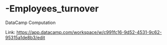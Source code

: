# -Employees_turnover
DataCamp Computation 

Link: https://app.datacamp.com/workspace/w/c991fc16-9d52-4531-9c62-95315a1de8b3/edit
